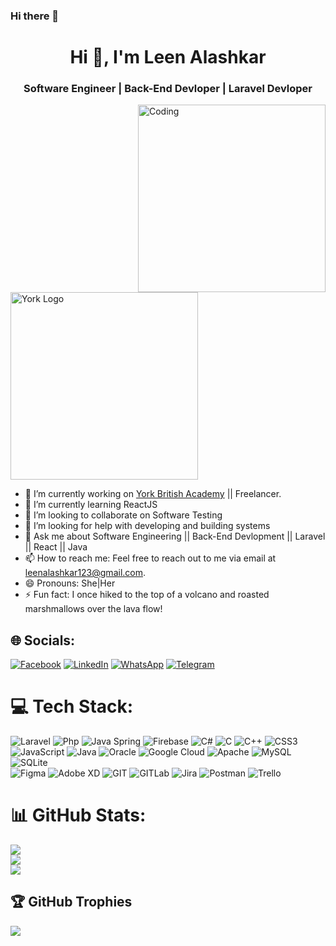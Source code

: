 ### Hi there 👋

<h1 align = "center">Hi 🥷, I'm Leen Alashkar</h1>
<h3 align = "center">Software Engineer | Back-End Devloper | Laravel Devloper</h3>



<img align="right" alt="Coding" width="300" src="https://media.giphy.com/media/4sZjohRLVUZqD4W4XD/giphy.gif"/>


<img align = "center"  width="300"   alt="York Logo" src="https://yorkbritishacademy.uk/img/logo-light.png"/>


- 🔭 I’m currently working on [York British Academy](https://yorkbritishacademy.uk/) || Freelancer.
- 🌱 I’m currently learning ReactJS
- 👯 I’m looking to collaborate on Software Testing
- 🤔 I’m looking for help with developing and building systems
- 💬 Ask me about Software Engineering || Back-End Devlopment || Laravel || React || Java
- 📫 How to reach me: Feel free to reach out to me via email at leenalashkar123@gmail.com.
- 😄 Pronouns: She|Her
- ⚡ Fun fact: I once hiked to the top of a volcano and roasted marshmallows over the lava flow!



## 🌐 Socials:
[![Facebook](https://img.shields.io/badge/Facebook-%231877F2.svg?logo=Facebook&logoColor=white)](https://www.facebook.com/leen.alashkar.20)
[![LinkedIn](https://img.shields.io/badge/LinkedIn-%230077B5.svg?logo=linkedin&logoColor=white)](https://www.linkedin.com/in/leen-alashkar-950173272) 
[![WhatsApp](https://img.shields.io/badge/WhatsApp-%25D366F2.svg?logo=WhatsApp&logoColor=white)](https://wa.me/+963940568491) 
[![Telegram](https://img.shields.io/badge/-telegram-red?color=white&logo=telegram&logoColor=black)](https://t.me/+963940568491) 

# 💻 Tech Stack:
![Laravel](https://img.shields.io/badge/laravel-%230175C2.svg?style=for-the-badge&logo=flutter&logoColor=white)
![Php](https://img.shields.io/badge/php-%230175C2.svg?style=for-the-badge&logo=dart&logoColor=white) 
![Java Spring](https://img.shields.io/badge/javaspring-%23323330.svg?style=for-the-badge&logo=javascript&logoColor=%23F7DF1E) 
![Firebase](https://img.shields.io/badge/firebase-fc6d26?style=for-the-badge&logo=firebase&logoColor=white)
![C#](https://img.shields.io/badge/c%23-%23239120.svg?style=for-the-badge&logo=c-sharp&logoColor=white) 
![C](https://img.shields.io/badge/c-%2300599C.svg?style=for-the-badge&logo=c&logoColor=white) 
![C++](https://img.shields.io/badge/c++-%2300599C.svg?style=for-the-badge&logo=c%2B%2B&logoColor=white)
![CSS3](https://img.shields.io/badge/css3-%231572B6.svg?style=for-the-badge&logo=css3&logoColor=white) 
![JavaScript](https://img.shields.io/badge/javascript-%23323330.svg?style=for-the-badge&logo=javascript&logoColor=%23F7DF1E) 
![Java](https://img.shields.io/badge/java-%23ED8B00.svg?style=for-the-badge&logo=java&logoColor=white) 
![Oracle](https://img.shields.io/badge/Oracle-F80000?style=for-the-badge&logo=oracle&logoColor=white) 
![Google Cloud](https://img.shields.io/badge/Google%20Cloud-%234285F4.svg?style=for-the-badge&logo=google-cloud&logoColor=white) 
![Apache](https://img.shields.io/badge/apache-%23D42029.svg?style=for-the-badge&logo=apache&logoColor=white) 
![MySQL](https://img.shields.io/badge/mysql-%2300f.svg?style=for-the-badge&logo=mysql&logoColor=white)
![SQLite](https://img.shields.io/badge/sqlite-%2307405e.svg?style=for-the-badge&logo=sqlite&logoColor=white) 	
![Figma](https://img.shields.io/badge/figma-%23F24E1E.svg?style=for-the-badge&logo=figma&logoColor=white) 
![Adobe XD](https://img.shields.io/badge/Adobe%20XD-470137?style=for-the-badge&logo=Adobe%20XD&logoColor=#FF61F6) 
![GIT](https://img.shields.io/badge/Git-fc6d26?style=for-the-badge&logo=git&logoColor=white)
![GITLab](https://img.shields.io/badge/Gitlab-fc6d26?style=for-the-badge&logo=gitlab&logoColor=white)
![Jira](https://img.shields.io/badge/jira-%230A0FFF.svg?style=for-the-badge&logo=jira&logoColor=white)
![Postman](https://img.shields.io/badge/Postman-FF6C37?style=for-the-badge&logo=postman&logoColor=white)
![Trello](https://img.shields.io/badge/Trello-%23026AA7.svg?style=for-the-badge&logo=Trello&logoColor=white)

# 📊 GitHub Stats:
![](https://github-readme-stats.vercel.app/api?username=leen123&theme=dark&hide_border=false&include_all_commits=false&count_private=false)<br/>
![](https://github-readme-streak-stats.herokuapp.com/?user=leen123&theme=dark&hide_border=false)<br/>
![](https://github-readme-stats.vercel.app/api/top-langs/?username=leen123&theme=dark&hide_border=false&include_all_commits=false&count_private=false&layout=compact)

## 🏆 GitHub Trophies
![](https://github-profile-trophy.vercel.app/?username=leen123&theme=radical&no-frame=false&no-bg=true&margin-w=4)
